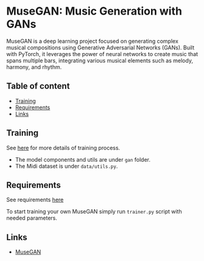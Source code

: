 MuseGAN: Music Generation with GANs
=========
MuseGAN is a deep learning project focused on generating complex musical compositions using Generative Adversarial Networks (GANs). Built with PyTorch, it leverages the power of neural networks to create music that spans multiple bars, integrating various musical elements such as melody, harmony, and rhythm.


## Table of content

- [Training](#train)
- [Requirements](#quirements)
- [Links](#links)

## Training 

See [here](https://github.com/avdtoto/MuseGan_project/blob/main/MuseGan_.ipynb) for more details of training process.
* The model components and utils are under `gan` folder.
* The Midi dataset is under `data/utils.py`.

## Requirements

See requirements [here](https://github.com/avdtoto/MuseGan_project/blob/main/requirements.txt)

To start training your own MuseGAN simply run `trainer.py` script with needed parameters.

## Links

* [MuseGAN](https://arxiv.org/abs/1709.06298)
